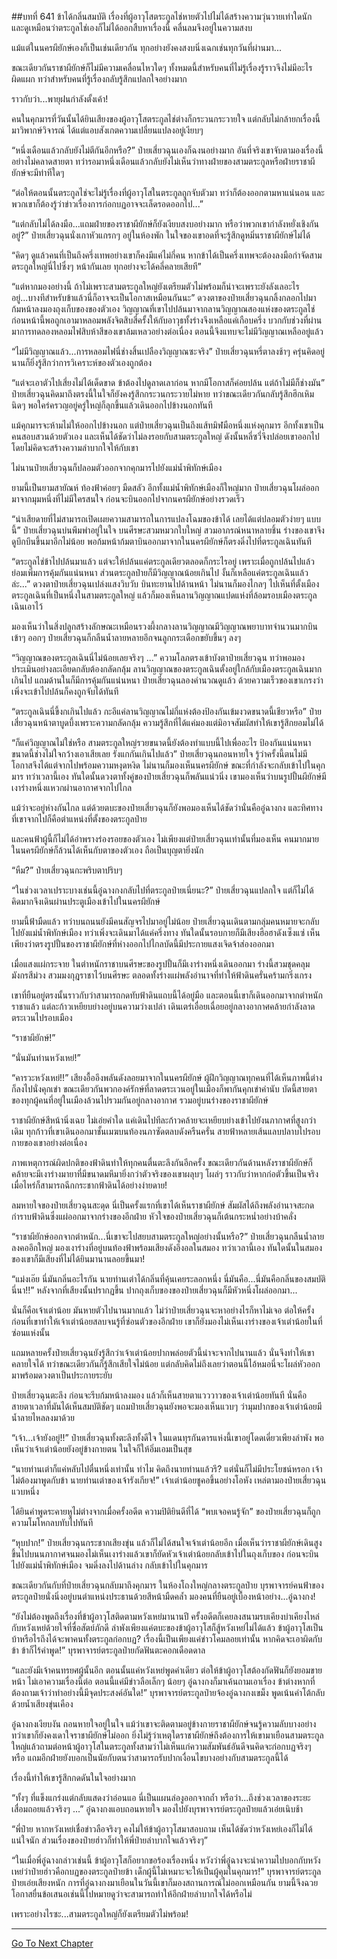 ##บทที่ 641 ข้าได้กลิ่นสมบัติ
เรื่องที่ผู้อาวุโสตระกูลไช่หายตัวไปไม่ได้สร้างความวุ่นวายเท่าใดนัก และดูเหมือนว่าตระกูลไช่เองก็ไม่ได้ออกสืบหาเรื่องนี้ คลื่นลมจึงอยู่ในความสงบ

แม้แต่ในนครผียักษ์เองก็เป็นเช่นเดียวกัน ทุกอย่างยังคงสงบนิ่งเฉกเช่นทุกวันที่ผ่านมา...

ขณะเดียวกันราชาผียักษ์ก็ไม่มีความเคลื่อนไหวใดๆ ทั้งหมดนี้สำหรับคนที่ไม่รู้เรื่องรู้ราวจึงไม่มีอะไรผิดแผก ทว่าสำหรับคนที่รู้เรื่องกลับรู้สึกแปลกใจอย่างมาก

ราวกับว่า...พายุฝนกำลังตั้งเค้า!

คนในคุกมารที่วันนั้นได้ยินเสียงของผู้อาวุโสตระกูลไช่ต่างก็กระวนกระวายใจ แต่กลับไม่กล้ายกเรื่องนี้มาวิพากษ์วิจารณ์ ได้แต่แอบสังเกตความเปลี่ยนแปลงอยู่เงียบๆ

“หนึ่งเดือนแล้วกลับยังไม่ตีกันอีกหรือ?” ป๋ายเสี่ยวฉุนเองก็ฉงนอย่างมาก อันที่จริงเขาจับตามองเรื่องนี้อย่างไม่คลาดสายตา ทว่ารอมาหนึ่งเดือนแล้วกลับยังไม่เห็นว่าทางฝ่ายของสามตระกูลหรือฝ่ายราชาผียักษ์จะมีท่าทีใดๆ

“ต่อให้ตอนนั้นตระกูลไช่จะไม่รู้เรื่องที่ผู้อาวุโสในตระกูลถูกจับตัวมา ทว่าก็ต้องออกตามหาแน่นอน และพวกเขาก็ต้องรู้ว่าข่าวเรื่องการก่อกบฏอาจจะเล็ดรอดออกไป...”

“แต่กลับไม่ได้ลงมือ...แถมฝ่ายของราชาผียักษ์ก็ยังเงียบสงบอย่างมาก หรือว่าพวกเขากำลังหยั่งเชิงกันอยู่?” ป๋ายเสี่ยวฉุนนั่งเกาหัวแกรกๆ อยู่ในห้องพัก ในใจของเขาอดที่จะรู้สึกดูหมิ่นราชาผียักษ์ไม่ได้

“คิดๆ ดูแล้วคนที่เป็นถึงครึ่งเทพอย่างเขาก็คงมีแค่ไม่กี่คน หากข้าได้เป็นครึ่งเทพจะต้องลงมือกำจัดสามตระกูลใหญ่นี่ไปซึ่งๆ หน้ากันเลย ทุกอย่างจะได้คลี่คลายเสียที”

“แต่หากมองอย่างนี้ ถ้าไม่เพราะสามตระกูลใหญ่ยังเตรียมตัวไม่พร้อมก็น่าจะเพราะยังลังเลอะไรอยู่...บางทีสำหรับข้าแล้วนี่ก็อาจจะเป็นโอกาสเหมือนกันนะ” ดวงตาของป๋ายเสี่ยวฉุนกลิ้งกลอกไปมา ก้มหน้าลงมองถุงเก็บของของตัวเอง วิญญาณที่เขาไปปล้นมาจากลานวิญญาณสองแห่งของตระกูลไช่ก่อนหน้านี้พอถูกเอามาหลอมพลังจิตสิบสี่ครั้งให้กับอาวุธทั้งร่างจึงเหลือแค่เกือบครึ่ง บวกกับช่วงที่ผ่านมาการทดลองหลอมไฟสิบห้าสีของเขาล้มเหลวอย่างต่อเนื่อง ตอนนี้จึงแทบจะไม่มีวิญญาณเหลืออยู่แล้ว

“ไม่มีวิญญาณแล้ว...การหลอมไฟนี่ช่างสิ้นเปลืองวิญญาณซะจริง” ป๋ายเสี่ยวฉุนหรี่ตาลงช้าๆ ครุ่นคิดอยู่นานก็ยิ่งรู้สึกว่าการวิเคราะห์ของตัวเองถูกต้อง

“แต่จะเอาตัวไปเสี่ยงไม่ได้เด็ดขาด ข้าต้องไปดูลาดเลาก่อน หากมีโอกาสก็ค่อยปล้น แต่ถ้าไม่มีก็ช่างมัน” ป๋ายเสี่ยวฉุนคิดมาถึงตรงนี้ในใจก็ยังคงรู้สึกกระวนกระวายไม่หาย ทว่าขณะเดียวกันกลับรู้สึกฮึกเหิมนิดๆ พอใคร่ครวญอยู่ครู่ใหญ่ก็ลุกขึ้นแล้วเดินออกไปข้างนอกทันที

แม้คุกมารจะห้ามไม่ให้ออกไปข้างนอก แต่ป๋ายเสี่ยวฉุนเป็นถึงแส้ทมิฬมือหนึ่งแห่งคุกมาร อีกทั้งเขาเป็นคนสอบสวนด้วยตัวเอง และเห็นได้ชัดว่าไม่ลงรอยกับสามตระกูลใหญ่ ดังนั้นหลี่ซวี่จึงปล่อยเขาออกไปโดยไม่คิดจะสร้างความลำบากใจให้กับเขา

ไม่นานป๋ายเสี่ยวฉุนก็ปลอมตัวออกจากคุกมารไปยังแม่น้ำพิทักษ์เมือง

ยามนี้เป็นยามสายัณห์ ท้องฟ้าค่อยๆ มืดสลัว อีกทั้งแม่น้ำพิทักษ์เมืองก็ใหญ่มาก ป๋ายเสี่ยวฉุนโผล่ออกมาจากมุมหนึ่งที่ไม่มีใครสนใจ ก่อนจะบินออกไปจากนครผียักษ์อย่างรวดเร็ว

“น่าเสียดายที่ไม่สามารถเปิดเผยความสามารถในการแปลงโฉมของข้าได้ เลยได้แต่ปลอมตัวง่ายๆ แบบนี้” ป๋ายเสี่ยวฉุนบ่นพึมพำอยู่ในใจ บนศีรษะสวมหมวกใบใหญ่ สวมอาภรณ์หนาหลายชิ้น ร่างของเขาจึงดูบึกบึนขึ้นมาอีกไม่น้อย พอก้มหน้าก้มตาบินออกมาจากในนครผียักษ์ก็ตรงดิ่งไปที่ตระกูลเฉินทันที

“ตระกูลไช่ข้าไปปล้นมาแล้ว แต่จะให้ปล้นแค่ตระกูลเดียวตลอดก็กระไรอยู่ เพราะเมื่อถูกปล้นไปแล้วย่อมเพิ่มการคุ้มกันแน่นหนา ส่วนตระกูลป๋ายก็มีวิญญาณน้อยเกินไป งั้นก็เหลือแค่ตระกูลเฉินแล้วล่ะ...” ดวงตาป๋ายเสี่ยวฉุนเปล่งแสงวิบวับ บินทะยานไปด้านหน้า ไม่นานก็มองไกลๆ ไปเห็นที่ตั้งเมืองตระกูลเฉินที่เป็นหนึ่งในสามตระกูลใหญ่ แล้วก็มองเห็นลานวิญญาณแปดแห่งที่ล้อมรอบเมืองตระกูลเฉินเอาไว้

มองเห็นว่าในสิ่งปลูกสร้างลักษณะเหมือนรวงผึ้งกลางลานวิญญาณมีวิญญาณพยาบาทจำนวนมากบินเข้าๆ ออกๆ ป๋ายเสี่ยวฉุนก็กลืนน้ำลายหลายอึกจนลูกกระเดือกขยับขึ้นๆ ลงๆ

“วิญญาณของตระกูลเฉินนี่ไม่น้อยเลยจริงๆ ...” ความโลภตรงเข้าบังตาป๋ายเสี่ยวฉุน ทว่าพอมองประเมินอย่างละเอียดกลับต้องกลัดกลุ้ม ลานวิญญาณของตระกูลเฉินตั้งอยู่ใกล้กับเมืองตระกูลเฉินมากเกินไป แถมด้านในก็มีการคุ้มกันแน่นหนา ป๋ายเสี่ยวฉุนลองคำนวณดูแล้ว ด้วยความเร็วของเขาเกรงว่าเพิ่งจะเข้าไปปล้นก็คงถูกจับได้ทันที

“ตระกูลเฉินนี่ขี้งกเกินไปแล้ว กะอีแค่ลานวิญญาณไม่กี่แห่งต้องป้องกันเข้มงวดขนาดนี้เชียวหรือ” ป๋ายเสี่ยวฉุนหน้าตาบูดบึ้งเพราะความกลัดกลุ้ม ความรู้สึกที่ได้แค่มองแต่มิอาจสัมผัสทำให้เขารู้สึกยอมไม่ได้

“ก็แค่วิญญาณไม่ใช่หรือ สามตระกูลใหญ่รวยขนาดนี้ยังต้องทำแบบนี้ไปเพื่ออะไร ป้องกันแน่นหนาขนาดนี้ช่างไม่ใจกว้างเอาเสียเลย รังแกกันเกินไปแล้ว” ป๋ายเสี่ยวฉุนถอนหายใจ รู้ว่าครั้งนี้ตนไม่มีโอกาสจึงได้แต่จากไปพร้อมความหงุดหงิด ไม่นานก็มองเห็นนครผียักษ์ ขณะที่กำลังจะกลับเข้าไปในคุกมาร ทว่าเวลานี้เอง ทันใดนั้นดวงตาทั้งคู่ของป๋ายเสี่ยวฉุนก็พลันแน่วนิ่ง เขามองเห็นว่าบนรูปปั้นผียักษ์มีเงาร่างหนึ่งแหวกผ่านอากาศจากไปไกล

แม้ว่าจะอยู่ห่างกันไกล แต่ด้วยตบะของป๋ายเสี่ยวฉุนก็ยังพอมองเห็นได้ชัดว่านั่นคืออู๋ฉางกง และทิศทางที่เขาจากไปก็คือตำแหน่งที่ตั้งของตระกูลป๋าย

และคนฟ้าผู้นี้ก็ไม่ได้อำพรางร่องรอยของตัวเอง ไม่เพียงแต่ป๋ายเสี่ยวฉุนเท่านั้นที่มองเห็น คนมากมายในนครผียักษ์ก็ล้วนได้เห็นกับตาของตัวเอง ถือเป็นบุญตายิ่งนัก

“หืม?” ป๋ายเสี่ยวฉุนกะพริบตาปริบๆ

“ในช่วงเวลาเปราะบางเช่นนี้อู๋ฉางกงกลับไปที่ตระกูลป๋ายเนี่ยนะ?” ป๋ายเสี่ยวฉุนแปลกใจ แต่ก็ไม่ได้คิดมากจึงเดินผ่านประตูเมืองเข้าไปในนครผียักษ์

ยามนี้ฟ้ามืดแล้ว ทว่าบนถนนยังมีคนสัญจรไปมาอยู่ไม่น้อย ป๋ายเสี่ยวฉุนเดินตามกลุ่มคนหมายจะกลับไปยังแม่น้ำพิทักษ์เมือง ทว่าเพิ่งจะเดินมาได้แค่ครึ่งทาง ทันใดนั้นรอบกายก็มีเสียงฮือฮาดังเซ็งแซ่ เห็นเพียงว่าตรงรูปปั้นของราชาผียักษ์ที่ห่างออกไปไกลบัดนี้มีประกายแสงเจิดจ้าส่องออกมา

เมื่อแสงแผ่กระจาย ในตำหนักราชาบนศีรษะของรูปปั้นก็มีเงาร่างหนึ่งเดินออกมา ร่างนี้สวมชุดคลุมมังกรสีม่วง สวมมงกุฎราชาไว้บนศีรษะ ตลอดทั้งร่างแผ่พลังอำนาจที่ทำให้ฟ้าดินครั่นคร้ามกริ่งเกรง

เขาที่ยืนอยู่ตรงนั้นราวกับว่าสามารถกดทับฟ้าดินแถบนี้ได้อยู่มือ และตอนนี้เขาก็เดินออกมาจากตำหนักราชาแล้ว แต่ละก้าวเหยียบย่างอยู่บนความว่างเปล่า เดินเตร่เอื่อยเฉื่อยอยู่กลางอากาศคล้ายกำลังลาดตระเวนไปรอบเมือง

“ราชาผียักษ์!”

“นั่นมันท่านหวังเหย่!”

“คารวะหวังเหย่!!” เสียงอื้ออึงพลันดังลอยมาจากในนครผียักษ์ ผู้ฝึกวิญญาณทุกคนที่ได้เห็นภาพนี้ต่างก็ลงไปนั่งคุกเข่า ขณะเดียวกันพวกองค์รักษ์ที่ลาดตระเวนอยู่ในเมืองก็พากันคุกเข่าคำนับ บัดนี้สายตาของทุกผู้คนที่อยู่ในเมืองล้วนไปรวมกันอยู่กลางอากาศ รวมอยู่บนร่างของราชาผียักษ์

ราชาผียักษ์สีหน้านิ่งเฉย ไม่เอ่ยคำใด แค่เดินไปทีละก้าวคล้ายจะเหยียบย่างเข้าไปยังนภากาศที่สูงกว่าเดิม ทุกก้าวที่เขาเดินออกมาชั้นเมฆบนท้องนภาซัดตลบดังครืนครั่น สายฟ้าหลายเส้นแลบปลาบไปรอบกายของเขาอย่างต่อเนื่อง

ภาพเหตุการณ์ผิดปกติของฟ้าดินทำให้ทุกคนตื่นตะลึงกันอีกครั้ง ขณะเดียวกันด้านหลังราชาผียักษ์ก็คล้ายจะมีเงาร่างมายาที่มีขนาดมหึมายิ่งกว่าตัวจริงของเขาผลุบๆ โผล่ๆ ราวกับว่าหากก่อตัวขึ้นเป็นจริงเมื่อไหร่ก็สามารถฉีกกระชากฟ้าดินได้อย่างง่ายดาย!

ลมหายใจของป๋ายเสี่ยวฉุนสะดุด นี่เป็นครั้งแรกที่เขาได้เห็นราชาผียักษ์ สัมผัสได้ถึงพลังอำนาจสะกดกำราบฟ้าดินซึ่งแผ่ออกมาจากร่างของอีกฝ่าย หัวใจของป๋ายเสี่ยวฉุนก็เต้นกระหน่ำอย่างบ้าคลั่ง

“ราชาผียักษ์ออกจากตำหนัก...นี่เขาจะไปสยบสามตระกูลใหญ่อย่างนั้นหรือ?” ป๋ายเสี่ยวฉุนกลืนน้ำลายลงคออึกใหญ่ มองเงาร่างที่อยู่บนท้องฟ้าพร้อมเสียงดังอึงอลในสมอง ทว่าเวลานี้เอง ทันใดนั้นในสมองของเขาก็มีเสียงที่ไม่ได้ยินมานานลอยขึ้นมา!

“แม่งเอ๊ย นี่มันกลิ่นอะไรกัน นายท่านเต่าได้กลิ่นที่คุ้นเคยระลอกหนึ่ง นี่มันคือ...นี่มันคือกลิ่นของสมบัตินี่นา!!” หลังจากที่เสียงนั้นปรากฏขึ้น ปากถุงเก็บของของป๋ายเสี่ยวฉุนก็มีหัวหนึ่งโผล่ออกมา...

นั่นก็คือเจ้าเต่าน้อย มันหายตัวไปนานมากแล้ว ไม่ว่าป๋ายเสี่ยวฉุนจะหาอย่างไรก็หาไม่เจอ ต่อให้ครั้งก่อนที่เขาทำให้เจ้าเต่าน้อยสลบจนรู้ที่ซ่อนตัวของอีกฝ่าย เขาก็ยังมองไม่เห็นเงาร่างของเจ้าเต่าน้อยในที่ซ่อนแห่งนั้น

แถมหลายครั้งป๋ายเสี่ยวฉุนยังรู้สึกว่าเจ้าเต่าน้อยปากพล่อยตัวนี้น่าจะจากไปนานแล้ว นั่นจึงทำให้เขาคลายใจได้ ทว่าขณะเดียวกันก็รู้สึกเสียใจไม่น้อย แต่กลับคิดไม่ถึงเลยว่าตอนนี้ไอ้หมอนี่จะโผล่หัวออกมาพร้อมดวงตาเป็นประกายระยับ

ป๋ายเสี่ยวฉุนตะลึง ก่อนจะรีบก้มหน้าลงมอง แล้วก็เห็นสายตาแวววาวของเจ้าเต่าน้อยทันที นั่นคือสายตาเวลาที่มันได้เห็นสมบัติชัดๆ แถมป๋ายเสี่ยวฉุนยังพอจะมองเห็นแวบๆ ว่ามุมปากของเจ้าเต่าน้อยมีน้ำลายไหลลงมาด้วย

“เจ้า...เจ้ายังอยู่!!” ป๋ายเสี่ยวฉุนทั้งตะลึงทั้งดีใจ ในแดนทุรกันดารแห่งนี้เขาอยู่โดดเดี่ยวเพียงลำพัง พอเห็นว่าเจ้าเต่าน้อยยังอยู่ข้างกายตน ในใจก็ให้อิ่มเอมเป็นสุข

“นายท่านเต่าก็แค่หลับไปตื่นหนึ่งเท่านั้น ทำไม คิดถึงนายท่านแล้วรึ? แต่นั่นก็ไม่มีประโยชน์หรอก เจ้าไม่ต้องมาพูดกับข้า นายท่านเต่าของเจ้ารังเกียจ!” เจ้าเต่าน้อยชูคอขึ้นอย่างโอหัง เหล่ตามองป๋ายเสี่ยวฉุนแวบหนึ่ง

ได้ยินคำพูดระคายหูไม่ต่างจากเมื่อครั้งอดีต ความปิติยินดีที่ได้ “พบเจอคนรู้จัก” ของป๋ายเสี่ยวฉุนก็ถูกความโมโหกลบทับไปทันที

“หุบปาก!” ป๋ายเสี่ยวฉุนกระชากเสียงขุ่น แล้วก็ไม่ได้สนใจเจ้าเต่าน้อยอีก เมื่อเห็นว่าราชาผียักษ์เดินสูงขึ้นไปบนนภากาศจนมองไม่เห็นเงาร่างแล้วเขาก็ยัดหัวเจ้าเต่าน้อยกลับเข้าไปในถุงเก็บของ ก่อนจะบินไปยังแม่น้ำพิทักษ์เมือง จมดิ่งลงไปด้านล่าง กลับเข้าไปในคุกมาร

ขณะเดียวกันกับที่ป๋ายเสี่ยวฉุนกลับมาถึงคุกมาร ในห้องโถงใหญ่กลางตระกูลป๋าย บุรพาจารย์คนฟ้าของตระกูลป๋ายนั่งนิ่งอยู่บนตำแหน่งประธานด้วยสีหน้ามืดคล้ำ มองคนที่ยืนอยู่เบื้องหน้าอย่าง...อู๋ฉางกง!

“ยังไม่ต้องพูดถึงเรื่องที่ข้าผู้อาวุโสติดตามหวังเหย่มานานปี ครั้งอดีตก็เคยลงสนามรบเคียงบ่าเคียงไหล่กับหวังเหย่ด้วยใจที่ซื่อสัตย์ภักดี ลำพังเพียงแค่ตบะของข้าผู้อาวุโสก็สู้หวังเหย่ไม่ได้แล้ว ข้าผู้อาวุโสเป็นบ้าหรือไรถึงได้จะพาคนทั้งตระกูลก่อกบฏ? เรื่องนี้เป็นเพียงแค่ข่าวโคมลอยเท่านั้น หากคิดจะเอาผิดกับข้า ข้าก็ไร้คำพูด!” บุรพาจารย์ตระกูลป๋ายกัดฟันตะคอกเดือดดาล

“และยังมีเจ้าคนทรยศผู้นั้นอีก ตอนนั้นแค่หวังเหย่พูดคำเดียว ต่อให้ข้าผู้อาวุโสต้องกัดฟันก็ยังยอมขายหน้า ไม่เอาความเรื่องนี้ต่อ ตอนนี้แค่มีข่าวลือเล็กๆ น้อยๆ อู๋ฉางกงก็มาเค้นถามเอาเรื่อง ข้าต่างหากที่ต้องถามเจ้าว่าทำอย่างนี้มีจุดประสงค์อันใด!” บุรพาจารย์ตระกูลป๋ายจ้องอู๋ฉางกงเขม็ง พูดเน้นคำโต้กลับด้วยน้ำเสียงขุ่นเคือง

อู๋ฉางกงเงียบงัน ถอนหายใจอยู่ในใจ แม้ว่าเขาจะติดตามอยู่ข้างกายราชาผียักษ์จนรู้ความลับบางอย่าง ทว่าเขาก็ยังคงเดาใจราชาผียักษ์ไม่ออก ยิ่งไม่รู้ว่าเหตุใดราชาผียักษ์ถึงต้องการให้เขามาเยือนสามตระกูลใหญ่แล้วถามต่อหน้าผู้อาวุโสในตระกูลทั้งสามว่าไม่เห็นแก่ความสัมพันธ์อันดีจนคิดจะก่อกบฏจริงๆ หรือ แถมอีกฝ่ายยังบอกเป็นนัยกับตนว่าสามารถรับปากเงื่อนไขบางอย่างกับสามตระกูลนี้ได้

เรื่องนี้ทำให้เขารู้สึกกดดันในใจอย่างมาก

“ทั้งๆ ที่แข็งแกร่งแต่กลับแสดงว่าอ่อนแอ นี่เป็นแผนล่องูออกจากถ้ำ หรือว่า...ถึงช่วงเวลาของระยะเสื่อมถอยแล้วจริงๆ ...” อู๋ฉางกงแอบถอนหายใจ มองไปยังบุรพาจารย์ตระกูลป๋ายแล้วเอ่ยเนิบช้า

“พี่ป๋าย หากหวังเหย่เชื่อข่าวลือจริงๆ คงไม่ให้ข้าผู้อาวุโสมาสอบถาม เห็นได้ชัดว่าหวังเหย่เองก็ไม่ได้แน่ใจนัก ส่วนเรื่องของป๋ายฮ่าวก็ทำให้พี่ป๋ายลำบากใจแล้วจริงๆ”

“ในเมื่อพี่อู๋ฉางกล่าวเช่นนี้ ข้าผู้อาวุโสก็อยากขอร้องเรื่องหนึ่ง หวังว่าพี่อู๋ฉางจะนำความไปบอกกับหวังเหย่ว่าป๋ายฮ่าวคือกบฏของตระกูลป๋ายข้า เด็กผู้นี้ไม่เหมาะจะให้เป็นผู้คุมในคุกมาร!” บุรพาจารย์ตระกูลป๋ายเอ่ยเสียงหนัก การที่อู๋ฉางกงมาเยือนในวันนี้เขาก็มองสถานการณ์ไม่ออกเหมือนกัน ยามนี้จึงฉวยโอกาสยื่นข้อเสนอเช่นนี้ไปหมายดูว่าจะสามารถทำให้อีกฝ่ายลำบากใจได้หรือไม่

เพราะอย่างไรซะ...สามตระกูลใหญ่ก็ยังเตรียมตัวไม่พร้อม!

------


[Go To Next Chapter]( ./79.md)